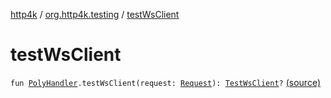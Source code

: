 [http4k](../index.md) / [org.http4k.testing](index.md) / [testWsClient](./test-ws-client.md)

# testWsClient

`fun `[`PolyHandler`](../org.http4k.websocket/-poly-handler/index.md)`.testWsClient(request: `[`Request`](../org.http4k.core/-request/index.md)`): `[`TestWsClient`](-test-ws-client/index.md)`?` [(source)](https://github.com/http4k/http4k/blob/master/http4k-core/src/main/kotlin/org/http4k/testing/wsClient.kt#L59)